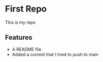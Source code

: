 # First Repo

This is my repo

## Features

- A README file
- Added a commit that I tried to push to main
